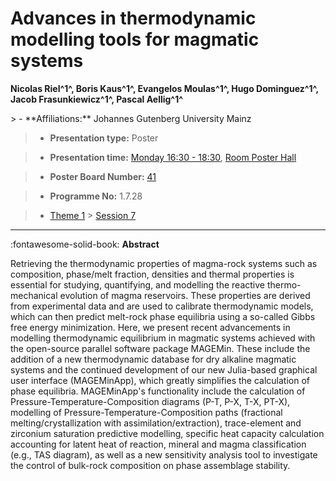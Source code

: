 # Advances in thermodynamic modelling tools for magmatic systems

**Nicolas Riel^1^, Boris Kaus^1^, Evangelos Moulas^1^, Hugo Dominguez^1^, Jacob Frasunkiewicz^1^, Pascal Aellig^1^**

<!-- more -->> - **Affiliations:** Johannes Gutenberg University Mainz

> - **Presentation type:** Poster

> - **Presentation time:** [Monday 16:30 - 18:30](../sessions_comparison.md#__tabbed_1_6), [Room Poster Hall](../maps_venue.md#__tabbed_1_1)

> - **Poster Board Number:** [41](../map_poster_boards.md#monday)

> - **Programme No:** 1.7.28

> - [Theme 1](../theme1.md) > [Session 7](../sessions/session-1-7.md)

--- 

:fontawesome-solid-book: **Abstract**

Retrieving the thermodynamic properties of magma-rock systems such as composition, phase/melt fraction, densities and thermal properties is essential for studying, quantifying, and modelling the reactive thermo-mechanical evolution of magma reservoirs. These properties are derived from experimental data and are used to calibrate thermodynamic models, which can then predict melt-rock phase equilibria using a so-called Gibbs free energy minimization.
Here, we present recent advancements in modelling thermodynamic equilibrium in magmatic systems achieved with the open-source parallel software package MAGEMin. These include the addition of a new thermodynamic database for dry alkaline magmatic systems and the continued development of our new Julia-based graphical user interface (MAGEMinApp), which greatly simplifies the calculation of phase equilibria.
MAGEMinApp's functionality include the calculation of Pressure-Temperature-Composition diagrams (P-T, P-X, T-X, PT-X), modelling of Pressure-Temperature-Composition paths (fractional melting/crystallization with assimilation/extraction), trace-element and zirconium saturation predictive modelling, specific heat capacity calculation accounting for latent heat of reaction, mineral and magma classification (e.g., TAS diagram), as well as a new sensitivity analysis tool to investigate the control of bulk-rock composition on phase assemblage stability.

